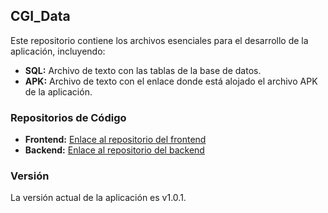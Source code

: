 ## CGI_Data

Este repositorio contiene los archivos esenciales para el desarrollo de la aplicación, incluyendo:

- **SQL:** Archivo de texto con las tablas de la base de datos.
- **APK:** Archivo de texto con el enlace donde está alojado el archivo APK de la aplicación.

### Repositorios de Código

- **Frontend:** [Enlace al repositorio del frontend](https://github.com/ElizaOwO/CGI_Frontend.git)
- **Backend:** [Enlace al repositorio del backend](https://github.com/ElizaOwO/CGI_Backend.git)

### Versión
La versión actual de la aplicación es v1.0.1.

